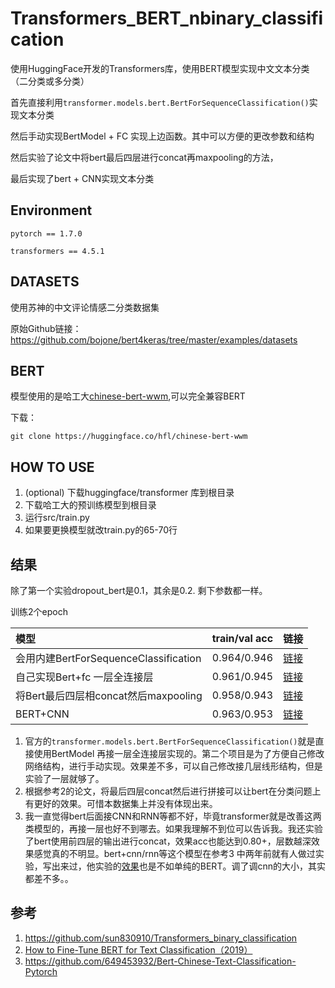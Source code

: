 # Transformers_BERT_nbinary_classification

使用HuggingFace开发的Transformers库，使用BERT模型实现中文文本分类（二分类或多分类）

首先直接利用`transformer.models.bert.BertForSequenceClassification()`实现文本分类

然后手动实现BertModel + FC 实现上边函数。其中可以方便的更改参数和结构

然后实验了论文中将bert最后四层进行concat再maxpooling的方法，

最后实现了bert + CNN实现文本分类



## Environment

`pytorch == 1.7.0`

`transformers == 4.5.1`

## DATASETS

使用苏神的中文评论情感二分类数据集

原始Github链接：https://github.com/bojone/bert4keras/tree/master/examples/datasets



## BERT

模型使用的是哈工大[chinese-bert-wwm](https://github.com/ymcui/Chinese-BERT-wwm),可以完全兼容BERT

下载：

```
git clone https://huggingface.co/hfl/chinese-bert-wwm
```



## HOW TO USE

1. (optional) 下载huggingface/transformer 库到根目录
2. 下载哈工大的预训练模型到根目录
3. 运行src/train.py
4. 如果要更换模型就改train.py的65-70行



## 结果

除了第一个实验dropout_bert是0.1，其余是0.2. 剩下参数都一样。

训练2个epoch

| 模型                                  | train/val acc | 链接                                                         |
| :------------------------------------ | ------------- | ------------------------------------------------------------ |
| 会用内建BertForSequenceClassification | 0.964/0.946   | [链接](https://github.com/karlhl/Bert-classification-pytorch/blob/main/src/train.py) |
| 自己实现Bert+fc 一层全连接层          | 0.961/0.945   | [链接](https://github.com/karlhl/Bert-classification-pytorch/blob/main/src/bert_lr.py) |
| 将Bert最后四层相concat然后maxpooling  | 0.958/0.943   | [链接](https://github.com/karlhl/Bert-classification-pytorch/blob/main/src/bert_lr_last4layer.py) |
| BERT+CNN                              | 0.963/0.953   | [链接](https://github.com/karlhl/Bert-classification-pytorch/blob/main/src/bert_CNN.py) |

1. 官方的`transformer.models.bert.BertForSequenceClassification()`就是直接使用BertModel 再接一层全连接层实现的。第二个项目是为了方便自己修改网络结构，进行手动实现。效果差不多，可以自己修改接几层线形结构，但是实验了一层就够了。
2. 根据参考2的论文，将最后四层concat然后进行拼接可以让bert在分类问题上有更好的效果。可惜本数据集上并没有体现出来。
3. 我一直觉得bert后面接CNN和RNN等都不好，毕竟transformer就是改善这两类模型的，再接一层也好不到哪去。如果我理解不到位可以告诉我。我还实验了bert使用前四层的输出进行concat，效果acc也能达到0.80+，层数越深效果感觉真的不明显。bert+cnn/rnn等这个模型在参考3 中两年前就有人做过实验，写出来过，他实验的[效果](https://github.com/649453932/Bert-Chinese-Text-Classification-Pytorch#%E6%95%88%E6%9E%9C)也是不如单纯的BERT。调了调cnn的大小，其实都差不多。。





## 参考

1. https://github.com/sun830910/Transformers_binary_classification
2. [How to Fine-Tune BERT for Text Classification（2019）](https://www.aclweb.org/anthology/P18-1031.pdf)
3. https://github.com/649453932/Bert-Chinese-Text-Classification-Pytorch

